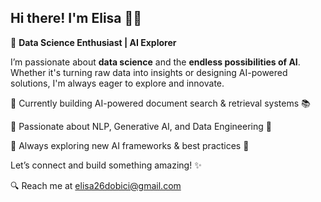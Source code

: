 ##  Hi there! I'm Elisa 👩‍💻

🚀 **Data Science Enthusiast | AI Explorer**  

I’m passionate about **data science** and the **endless possibilities of AI**. Whether it's turning raw data into insights or designing AI-powered solutions, I'm always eager to explore and innovate.  

🔹 Currently building AI-powered document search & retrieval systems 📚

🔹 Passionate about NLP, Generative AI, and Data Engineering 🤖

🔹 Always exploring new AI frameworks & best practices 🧠

Let’s connect and build something amazing! ✨ 

🔍 Reach me at elisa26dobici@gmail.com 
